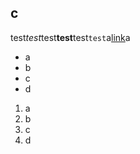 ## c

test*test*test**test**test`test`a[link](http://example.com)a

- a
- b
- c
- d

1. a
2. b
3. c
4. d
